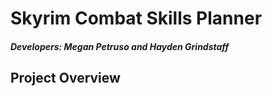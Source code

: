 # Skyrim Combat Skills Planner
##### Developers: Megan Petruso and Hayden Grindstaff


## Project Overview
